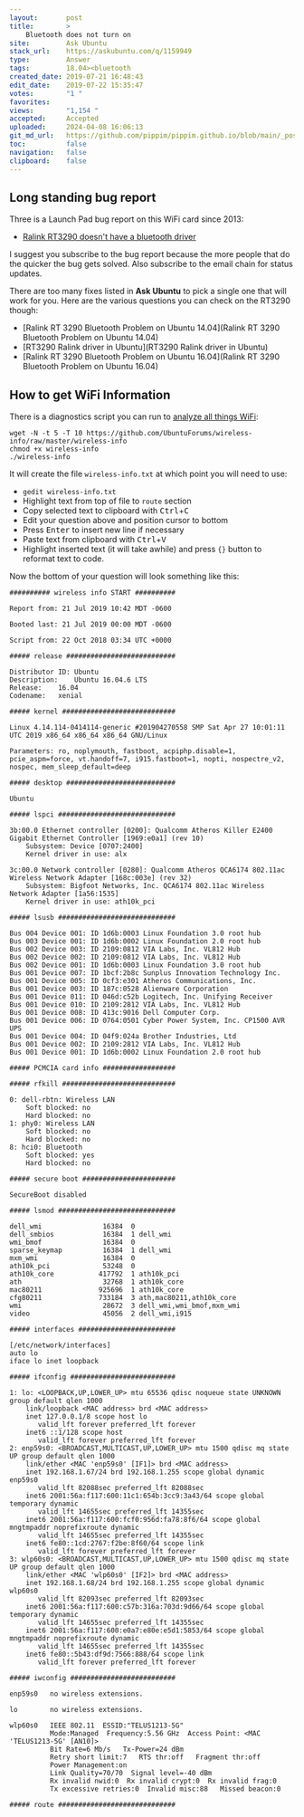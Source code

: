 ```yaml
---
layout:       post
title:        >
    Bluetooth does not turn on
site:         Ask Ubuntu
stack_url:    https://askubuntu.com/q/1159949
type:         Answer
tags:         18.04><bluetooth
created_date: 2019-07-21 16:48:43
edit_date:    2019-07-22 15:35:47
votes:        "1 "
favorites:    
views:        "1,154 "
accepted:     Accepted
uploaded:     2024-04-08 16:06:13
git_md_url:   https://github.com/pippim/pippim.github.io/blob/main/_posts/2019/2019-07-21-Bluetooth-does-not-turn-on.md
toc:          false
navigation:   false
clipboard:    false
---
```


## Long standing bug report

Three is a Launch Pad bug report on this WiFi card since 2013:

- [Ralink RT3290 doesn't have a bluetooth driver][1]

I suggest you subscribe to the bug report because the more people that do the quicker the bug gets solved. Also subscribe to the email chain for status updates.

There are too many fixes listed in **Ask Ubuntu** to pick a single one that will work for you. Here are the various questions you can check on the RT3290 though:

- [Ralink RT 3290 Bluetooth Problem on Ubuntu 14.04](Ralink RT 3290 Bluetooth Problem on Ubuntu 14.04)
- [RT3290 Ralink driver in Ubuntu](RT3290 Ralink driver in Ubuntu)
- [Ralink RT 3290 Bluetooth Problem on Ubuntu 16.04](Ralink RT 3290 Bluetooth Problem on Ubuntu 16.04)

## How to get WiFi Information

There is a diagnostics script you can run to [analyze all things WiFi][2]:

``` 
wget -N -t 5 -T 10 https://github.com/UbuntuForums/wireless-info/raw/master/wireless-info
chmod +x wireless-info
./wireless-info
```

It will create the file `wireless-info.txt` at which point you will need to use:

- `gedit wireless-info.txt`
- Highlight text from top of file to `route` section
- Copy selected text to clipboard with <kbd>Ctrl</kbd>+<kbd>C</kbd>
- Edit your question above and position cursor to bottom
- Press <kbd>Enter</kbd> to insert new line if necessary
- Paste text from clipboard with <kbd>Ctrl</kbd>+<kbd>V</kbd>
- Highlight inserted text (it will take awhile) and press `{}` button to reformat text to code.

Now the bottom of your question will look something like this:

``` 
########## wireless info START ##########

Report from: 21 Jul 2019 10:42 MDT -0600

Booted last: 21 Jul 2019 00:00 MDT -0600

Script from: 22 Oct 2018 03:34 UTC +0000

##### release ###########################

Distributor ID:	Ubuntu
Description:	Ubuntu 16.04.6 LTS
Release:	16.04
Codename:	xenial

##### kernel ############################

Linux 4.14.114-0414114-generic #201904270558 SMP Sat Apr 27 10:01:11 UTC 2019 x86_64 x86_64 x86_64 GNU/Linux

Parameters: ro, noplymouth, fastboot, acpiphp.disable=1, pcie_aspm=force, vt.handoff=7, i915.fastboot=1, nopti, nospectre_v2, nospec, mem_sleep_default=deep

##### desktop ###########################

Ubuntu

##### lspci #############################

3b:00.0 Ethernet controller [0200]: Qualcomm Atheros Killer E2400 Gigabit Ethernet Controller [1969:e0a1] (rev 10)
	Subsystem: Device [0707:2400]
	Kernel driver in use: alx

3c:00.0 Network controller [0280]: Qualcomm Atheros QCA6174 802.11ac Wireless Network Adapter [168c:003e] (rev 32)
	Subsystem: Bigfoot Networks, Inc. QCA6174 802.11ac Wireless Network Adapter [1a56:1535]
	Kernel driver in use: ath10k_pci

##### lsusb #############################

Bus 004 Device 001: ID 1d6b:0003 Linux Foundation 3.0 root hub
Bus 003 Device 001: ID 1d6b:0002 Linux Foundation 2.0 root hub
Bus 002 Device 003: ID 2109:0812 VIA Labs, Inc. VL812 Hub
Bus 002 Device 002: ID 2109:0812 VIA Labs, Inc. VL812 Hub
Bus 002 Device 001: ID 1d6b:0003 Linux Foundation 3.0 root hub
Bus 001 Device 007: ID 1bcf:2b8c Sunplus Innovation Technology Inc. 
Bus 001 Device 005: ID 0cf3:e301 Atheros Communications, Inc. 
Bus 001 Device 003: ID 187c:0528 Alienware Corporation 
Bus 001 Device 011: ID 046d:c52b Logitech, Inc. Unifying Receiver
Bus 001 Device 010: ID 2109:2812 VIA Labs, Inc. VL812 Hub
Bus 001 Device 008: ID 413c:9016 Dell Computer Corp. 
Bus 001 Device 006: ID 0764:0501 Cyber Power System, Inc. CP1500 AVR UPS
Bus 001 Device 004: ID 04f9:024a Brother Industries, Ltd 
Bus 001 Device 002: ID 2109:2812 VIA Labs, Inc. VL812 Hub
Bus 001 Device 001: ID 1d6b:0002 Linux Foundation 2.0 root hub

##### PCMCIA card info ##################

##### rfkill ############################

0: dell-rbtn: Wireless LAN
	Soft blocked: no
	Hard blocked: no
1: phy0: Wireless LAN
	Soft blocked: no
	Hard blocked: no
8: hci0: Bluetooth
	Soft blocked: yes
	Hard blocked: no

##### secure boot #######################

SecureBoot disabled

##### lsmod #############################

dell_wmi               16384  0
dell_smbios            16384  1 dell_wmi
wmi_bmof               16384  0
sparse_keymap          16384  1 dell_wmi
mxm_wmi                16384  0
ath10k_pci             53248  0
ath10k_core           417792  1 ath10k_pci
ath                    32768  1 ath10k_core
mac80211              925696  1 ath10k_core
cfg80211              733184  3 ath,mac80211,ath10k_core
wmi                    28672  3 dell_wmi,wmi_bmof,mxm_wmi
video                  45056  2 dell_wmi,i915

##### interfaces ########################

[/etc/network/interfaces]
auto lo
iface lo inet loopback

##### ifconfig ##########################

1: lo: <LOOPBACK,UP,LOWER_UP> mtu 65536 qdisc noqueue state UNKNOWN group default qlen 1000
    link/loopback <MAC address> brd <MAC address>
    inet 127.0.0.1/8 scope host lo
       valid_lft forever preferred_lft forever
    inet6 ::1/128 scope host 
       valid_lft forever preferred_lft forever
2: enp59s0: <BROADCAST,MULTICAST,UP,LOWER_UP> mtu 1500 qdisc mq state UP group default qlen 1000
    link/ether <MAC 'enp59s0' [IF1]> brd <MAC address>
    inet 192.168.1.67/24 brd 192.168.1.255 scope global dynamic enp59s0
       valid_lft 82088sec preferred_lft 82088sec
    inet6 2001:56a:f117:600:11c1:654b:3cc9:3a43/64 scope global temporary dynamic 
       valid_lft 14655sec preferred_lft 14355sec
    inet6 2001:56a:f117:600:fcf0:956d:fa78:8f6/64 scope global mngtmpaddr noprefixroute dynamic 
       valid_lft 14655sec preferred_lft 14355sec
    inet6 fe80::1cd:2767:f2be:8f60/64 scope link 
       valid_lft forever preferred_lft forever
3: wlp60s0: <BROADCAST,MULTICAST,UP,LOWER_UP> mtu 1500 qdisc mq state UP group default qlen 1000
    link/ether <MAC 'wlp60s0' [IF2]> brd <MAC address>
    inet 192.168.1.68/24 brd 192.168.1.255 scope global dynamic wlp60s0
       valid_lft 82093sec preferred_lft 82093sec
    inet6 2001:56a:f117:600:c57b:316a:703d:9d66/64 scope global temporary dynamic 
       valid_lft 14655sec preferred_lft 14355sec
    inet6 2001:56a:f117:600:e0a7:e80e:e5d1:5853/64 scope global mngtmpaddr noprefixroute dynamic 
       valid_lft 14655sec preferred_lft 14355sec
    inet6 fe80::5b43:df9d:7566:888/64 scope link 
       valid_lft forever preferred_lft forever

##### iwconfig ##########################

enp59s0   no wireless extensions.

lo        no wireless extensions.

wlp60s0   IEEE 802.11  ESSID:"TELUS1213-5G"  
          Mode:Managed  Frequency:5.56 GHz  Access Point: <MAC 'TELUS1213-5G' [AN10]>   
          Bit Rate=6 Mb/s   Tx-Power=24 dBm   
          Retry short limit:7   RTS thr:off   Fragment thr:off
          Power Management:on
          Link Quality=70/70  Signal level=-40 dBm  
          Rx invalid nwid:0  Rx invalid crypt:0  Rx invalid frag:0
          Tx excessive retries:0  Invalid misc:88   Missed beacon:0

##### route #############################
```


  [1]: https://bugs.launchpad.net/bluetooth/+bug/1189721
  [2]: https://github.com/UbuntuForums/wireless-info
